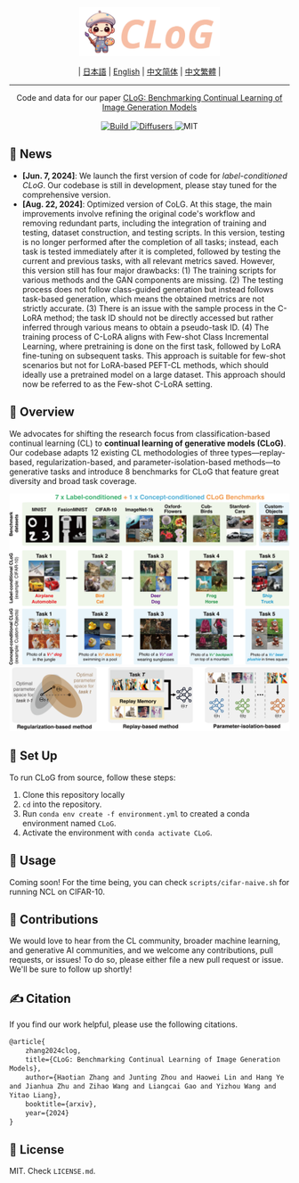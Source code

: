 <p align="center">
  <a href="https://github.com/linhaowei1/CLoG">
    <img src="figures/CLoG.png" width="50%" alt="CLoG" />
  </a>
</p>

<div align="center">

 | [日本語](docs/README_JP.md) | [English](https://github.com/linhaowei1/CLoG) | [中文简体](docs/README_CN.md) | [中文繁體](docs/README_TW.md) |

</div>


---
<p align="center">
Code and data for our paper <a href="https://arxiv.org/pdf/2406.04584">CLoG: Benchmarking Continual Learning of Image Generation Models</a>
    </br>
    </br>
    <a href="https://www.python.org/">
        <img alt="Build" src="https://img.shields.io/badge/Python-3.9+-1f425f.svg?color=purple">
    </a>
    <a href="https://huggingface.co/docs/diffusers">
        <img alt="Diffusers" src="https://img.shields.io/badge/Diffusers-0.26-blue">
    </a>
    <a>
        <img alt="MIT" src="https://img.shields.io/badge/License-MIT-yellow">
    </a>
</p>



## 📰 News
* **[Jun. 7, 2024]**: We launch the first version of code for *label-conditioned CLoG*. Our codebase is still in development, please stay tuned for the comprehensive version.
* **[Aug. 22, 2024]**: Optimized version of CoLG. At this stage, the main improvements involve refining the original code's workflow and removing redundant parts, including the integration of training and testing, dataset construction, and testing scripts. In this version, testing is no longer performed after the completion of all tasks; instead, each task is tested immediately after it is completed, followed by testing the current and previous tasks, with all relevant metrics saved. However, this version still has four major drawbacks: (1) The training scripts for various methods and the GAN components are missing. (2) The testing process does not follow class-guided generation but instead follows task-based generation, which means the obtained metrics are not strictly accurate. (3) There is an issue with the sample process in the C-LoRA method; the task ID should not be directly accessed but rather inferred through various means to obtain a pseudo-task ID. (4) The training process of C-LoRA aligns with Few-shot Class Incremental Learning, where pretraining is done on the first task, followed by LoRA fine-tuning on subsequent tasks. This approach is suitable for few-shot scenarios but not for LoRA-based PEFT-CL methods, which should ideally use a pretrained model on a large dataset. This approach should now be referred to as the Few-shot C-LoRA setting.


## 👋 Overview
We advocates for shifting the research focus from classification-based continual learning (CL) to **continual learning of generative models (CLoG)**. Our codebase adapts 12 existing CL methodologies of three types—replay-based, regularization-based, and parameter-isolation-based methods—to generative tasks and introduce 8 benchmarks for CLoG that feature great diversity and broad task coverage. 

<img src="figures/main-01.png">

<img src="figures/main-02.png">


## 🚀 Set Up
To run CLoG from source, follow these steps:
1. Clone this repository locally
2. `cd` into the repository.
3. Run `conda env create -f environment.yml` to created a conda environment named `CLoG`.
4. Activate the environment with `conda activate CLoG`.

## 💽 Usage
Coming soon! For the time being, you can check `scripts/cifar-naive.sh` for running NCL on CIFAR-10.

## 💫 Contributions
We would love to hear from the CL community, broader machine learning, and generative AI communities, and we welcome any contributions, pull requests, or issues!
To do so, please either file a new pull request or issue. We'll be sure to follow up shortly!

## ✍️ Citation
If you find our work helpful, please use the following citations.
```
@article{
    zhang2024clog,
    title={CLoG: Benchmarking Continual Learning of Image Generation Models},
    author={Haotian Zhang and Junting Zhou and Haowei Lin and Hang Ye and Jianhua Zhu and Zihao Wang and Liangcai Gao and Yizhou Wang and Yitao Liang},
    booktitle={arxiv},
    year={2024}
}
```

## 🪪 License
MIT. Check `LICENSE.md`.
